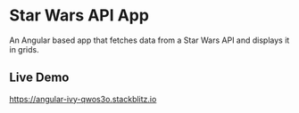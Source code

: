 # Star Wars API App
An Angular based app that fetches data from a Star Wars API and displays it in grids.

## Live Demo
https://angular-ivy-qwos3o.stackblitz.io
